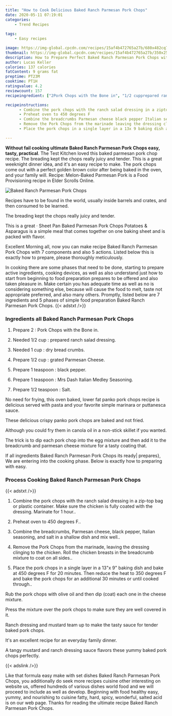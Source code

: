 ```yaml
---
title: "How to Cook Delicious Baked Ranch Parmesan Pork Chops"
date: 2020-05-11 07:19:01
categories:
    - Trend Recipes
    
tags:
    - Easy recipes

image: https://img-global.cpcdn.com/recipes/15af4b472765a27b/680x482cq70/baked-ranch-parmesan-pork-chops-recipe-main-photo.jpg
thumbnail: https://img-global.cpcdn.com/recipes/15af4b472765a27b/350x250cq70/baked-ranch-parmesan-pork-chops-recipe-main-photo.jpg
description: How to Prepare Perfect Baked Ranch Parmesan Pork Chops with 7 ingredients and 5 stages of easy cooking.
author: Lucas Keller
calories: 137 calories
fatContent: 9 grams fat
preptime: PT23M
cooktime: PT1H
ratingvalue: 4.2
reviewcount: 157
recipeingredient: ["2Pork Chops with the Bone in", "1/2 cupprepared ranch salad dressing", "1 cupdry bread crumbs", "1/2 cupgrated Parmesan Cheese", "1 teaspoonblack pepper", "1 teaspoonMrs Dash Italian Medley Seasoning", "1/2 teaspoonSalt"]

recipeinstructions: 
      - Combine the pork chops with the ranch salad dressing in a ziptop bag or plastic container Make sure the chicken is fully coated with the dressing Marinate for 1 hour 
      - Preheat oven to 450 degrees F 
      - Combine the breadcrumbs Parmesan cheese black pepper Italian seasoning and salt in a shallow dish and mix well 
      - Remove the Pork Chops from the marinade leaving the dressing clinging to the chicken Roll the chicken breasts in the breadcrumb mixture to coat on all sides 
      - Place the pork chops in a single layer in a 13x 9 baking dish and bake at 450 degrees F for 20 minutes Then reduce the heat to 350 degrees F and bake the pork chops for an additional 30 minutes or until cooked through

---
```




**Without fail cooking ultimate Baked Ranch Parmesan Pork Chops easy, tasty, practical**. The Test Kitchen loved this baked parmesan pork chop recipe. The breading kept the chops really juicy and tender. This is a great weeknight dinner idea, and it&#39;s an easy recipe to make. The pork chops come out with a perfect golden brown color after being baked in the oven, and your family will. Recipe: Melon-Baked Parmesan Pork is a Food Provisioning recipe in Elder Scrolls Online.


![Baked Ranch Parmesan Pork Chops](https://img-global.cpcdn.com/recipes/15af4b472765a27b/680x482cq70/baked-ranch-parmesan-pork-chops-recipe-main-photo.jpg "Baked Ranch Parmesan Pork Chops")



Recipes have to be found in the world, usually inside barrels and crates, and then consumed to be learned.

The breading kept the chops really juicy and tender.

This is a great · Sheet Pan Baked Parmesan Pork Chops Potatoes &amp; Asparagus is a simple meal that comes together on one baking sheet and is packed with flavor.


Excellent Morning all, now you can make recipe Baked Ranch Parmesan Pork Chops with 7 components and also 5 actions. Listed below this is exactly how to prepare, please thoroughly meticulously.

In cooking there are some phases that need to be done, starting to prepare active ingredients, cooking devices, as well as also understand just how to start from beginning to food preparation prepares to be offered and also taken pleasure in. Make certain you has adequate time as well as no is considering something else, because will cause the food to melt, taste not appropriate preferred, and also many others. Promptly, listed below are 7 ingredients and 5 phases of simple food preparation Baked Ranch Parmesan Pork Chops.
{{< adstxt />}}

### Ingredients all Baked Ranch Parmesan Pork Chops


1. Prepare 2 : Pork Chops with the Bone in.

1. Needed 1/2 cup : prepared ranch salad dressing.

1. Needed 1 cup : dry bread crumbs.

1. Prepare 1/2 cup : grated Parmesan Cheese.

1. Prepare 1 teaspoon : black pepper.

1. Prepare 1 teaspoon : Mrs Dash Italian Medley Seasoning.

1. Prepare 1/2 teaspoon : Salt.


No need for frying, this oven baked, lower fat panko pork chops recipe is delicious served with pasta and your favorite simple marinara or puttanesca sauce.

These delicious crispy panko pork chops are baked and not fried.

Although you could fry them in canola oil in a non-stick skillet if you wanted.

The trick is to dip each pork chop into the egg mixture and then add it to the breadcrumb and parmesan cheese mixture for a tasty coating that.


If all ingredients Baked Ranch Parmesan Pork Chops its ready| prepares}, We are entering into the cooking phase. Below is exactly how to preparing with easy.

### Process Cooking Baked Ranch Parmesan Pork Chops

{{< adstxt />}}


1. Combine the pork chops with the ranch salad dressing in a zip-top bag or plastic container. Make sure the chicken is fully coated with the dressing. Marinate for 1 hour..



1. Preheat oven to 450 degrees F..



1. Combine the breadcrumbs, Parmesan cheese, black pepper, Italian seasoning, and salt in a shallow dish and mix well..



1. Remove the Pork Chops from the marinade, leaving the dressing clinging to the chicken. Roll the chicken breasts in the breadcrumb mixture to coat on all sides..



1. Place the pork chops in a single layer in a 13&#34;x 9&#34; baking dish and bake at 450 degrees F for 20 minutes. Then reduce the heat to 350 degrees F and bake the pork chops for an additional 30 minutes or until cooked through..




Rub the pork chops with olive oil and then dip (coat) each one in the cheese mixture.

Press the mixture over the pork chops to make sure they are well covered in it.

Ranch dressing and mustard team up to make the tasty sauce for tender baked pork chops.

It&#39;s an excellent recipe for an everyday family dinner.

A tangy mustard and ranch dressing sauce flavors these yummy baked pork chops perfectly.


{{< adslink />}}

Like that formula easy make with set dishes Baked Ranch Parmesan Pork Chops, you additionally do seek more recipes cuisine other interesting on website us, offered hundreds of various dishes world food and we will proceed to include as well as develop. Beginning with food healthy easy, yummy, and nourishing to cuisine fatty, hard, spicy, wonderful, salted acid is on our web page. Thanks for reading the ultimate recipe Baked Ranch Parmesan Pork Chops.
